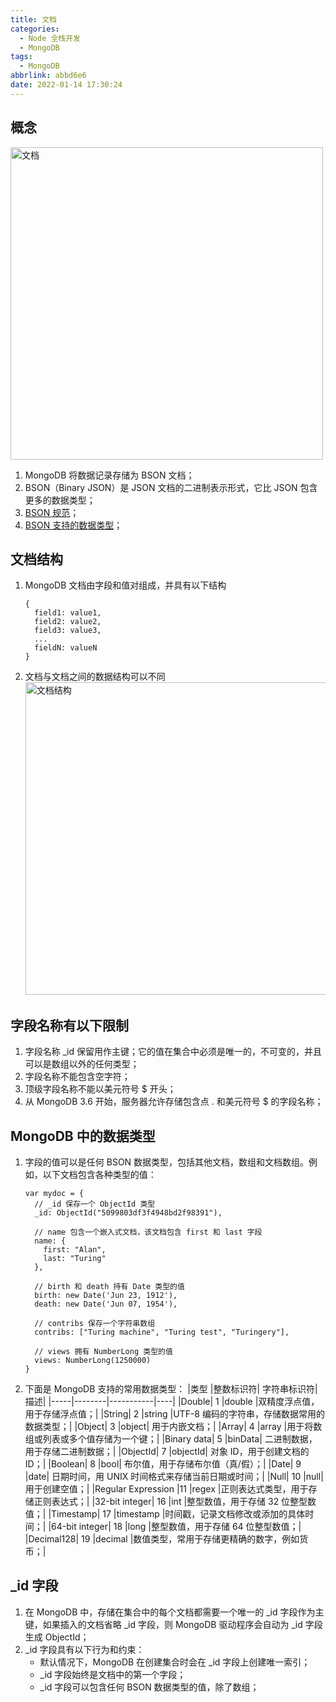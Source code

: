 ```yaml
---
title: 文档
categories:
  - Node 全栈开发
  - MongoDB
tags:
  - MongoDB
abbrlink: abbd6e6
date: 2022-01-14 17:30:24
---
```


## 概念
<img src="文档.jpg" width="500px" height="auto" class="lazy-load" title="文档"/>

1. MongoDB 将数据记录存储为 BSON 文档；
2. BSON（Binary JSON）是 JSON 文档的二进制表示形式，它比 JSON 包含更多的数据类型；
3. [BSON 规范](https://bsonspec.org/)；
4. [BSON 支持的数据类型](https://www.mongodb.com/docs/manual/reference/bson-types/)；

## 文档结构
1. MongoDB 文档由字段和值对组成，并具有以下结构
    ```JS
    {
      field1: value1,
      field2: value2,
      field3: value3,
      ...
      fieldN: valueN
    }
    ```
2. 文档与文档之间的数据结构可以不同
    <img src="文档结构.jpg" width="500px" height="auto" class="lazy-load" title="文档结构"/>

## 字段名称有以下限制
1. 字段名称 _id 保留用作主键；它的值在集合中必须是唯一的，不可变的，并且可以是数组以外的任何类型；
2. 字段名称不能包含空字符；
3. 顶级字段名称不能以美元符号 $ 开头；
4. 从 MongoDB 3.6 开始，服务器允许存储包含点 . 和美元符号 $ 的字段名称；

## MongoDB 中的数据类型
1. 字段的值可以是任何 BSON 数据类型，包括其他文档，数组和文档数组。例如，以下文档包含各种类型的值：
    ```JS
    var mydoc = {
      // _id 保存一个 ObjectId 类型
      _id: ObjectId("5099803df3f4948bd2f98391"),
    
      // name 包含一个嵌入式文档，该文档包含 first 和 last 字段
      name: {
        first: "Alan",
        last: "Turing"
      },
    
      // birth 和 death 持有 Date 类型的值
      birth: new Date('Jun 23, 1912'),
      death: new Date('Jun 07, 1954'),
    
      // contribs 保存一个字符串数组
      contribs: ["Turing machine", "Turing test", "Turingery"],
    
      // views 拥有 NumberLong 类型的值
      views: NumberLong(1250000)
    }
    ```
2. 下面是 MongoDB 支持的常用数据类型：
    |类型	|整数标识符|	字符串标识符|	描述|
    |-----|--------|-----------|----|
    |Double|	1	|double	|双精度浮点值，用于存储浮点值；|
    |String|	2	|string	|UTF-8 编码的字符串，存储数据常用的数据类型；|
    |Object|	3	|object|	用于内嵌文档；|
    |Array|	4	|array	|用于将数组或列表或多个值存储为一个键；|
    |Binary data|	5	|binData|	二进制数据，用于存储二进制数据；|
    |ObjectId|	7	|objectId|	对象 ID，用于创建文档的 ID；|
    |Boolean|	8	|bool|	布尔值，用于存储布尔值（真/假）；|
    |Date|	9	|date|	日期时间，用 UNIX 时间格式来存储当前日期或时间；|
    |Null|	10	|null|	用于创建空值；|
    |Regular Expression	|11	|regex	|正则表达式类型，用于存储正则表达式；|
    |32-bit integer|	16	|int	|整型数值，用于存储 32 位整型数值；|
    |Timestamp|	17	|timestamp	|时间戳，记录文档修改或添加的具体时间；|
    |64-bit integer|	18	|long	|整型数值，用于存储 64 位整型数值；|
    |Decimal128|	19	|decimal	|数值类型，常用于存储更精确的数字，例如货币；|


## _id 字段
1. 在 MongoDB 中，存储在集合中的每个文档都需要一个唯一的 _id 字段作为主键，如果插入的文档省略 _id 字段，则 MongoDB 驱动程序会自动为 _id 字段生成 ObjectId；
2. _id 字段具有以下行为和约束：
    - 默认情况下，MongoDB 在创建集合时会在 _id 字段上创建唯一索引；
    - _id 字段始终是文档中的第一个字段；
    - _id 字段可以包含任何 BSON 数据类型的值，除了数组；
